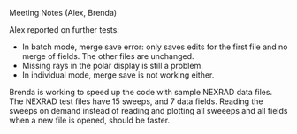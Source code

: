Meeting Notes (Alex, Brenda)

Alex reported on further tests:
* In batch mode, merge save error: only saves edits for the first file and no merge of fields.  The other files are unchanged.
* Missing rays in the polar display is still a problem.
* In individual mode, merge save is not working either.

Brenda is working to speed up the code with sample NEXRAD data files.  The NEXRAD test files have 15 sweeps, and 7 data fields. Reading the sweeps on demand instead of reading and plotting all sweeeps and all fields when a new file is opened, should be faster.
